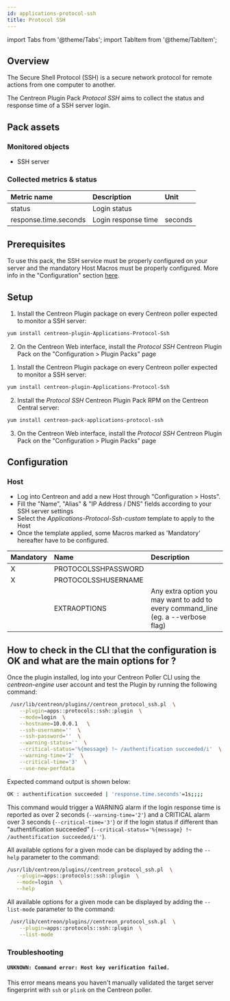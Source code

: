 ```yaml
---
id: applications-protocol-ssh
title: Protocol SSH
---
```

import Tabs from '@theme/Tabs';
import TabItem from '@theme/TabItem';


## Overview

The Secure Shell Protocol (SSH) is a secure network protocol for remote actions
from one computer to another.

The Centreon Plugin Pack *Protocol SSH* aims to collect the status and response 
time of a SSH server login.

## Pack assets

### Monitored objects

* SSH server

### Collected metrics & status

<Tabs groupId="sync">
<TabItem value="SshLogin" label="SshLogin">

| Metric name           | Description         | Unit       |
|:----------------------|:--------------------|:-----------|
| status                | Login status        |            |
| response.time.seconds | Login response time | seconds    |


</TabItem>
</Tabs>

## Prerequisites

To use this pack, the SSH service must be properly configured on your server and
the mandatory Host Macros must be properly configured. More info in the 
"Configuration" section [here](###Host).

## Setup

<Tabs groupId="sync">
<TabItem value="Online IMP Licence & IT100 Editions" label="Online IMP Licence & IT100 Editions">

1. Install the Centreon Plugin package on every Centreon poller expected to monitor a SSH server:

```bash
yum install centreon-plugin-Applications-Protocol-Ssh
```

2. On the Centreon Web interface, install the *Protocol SSH* Centreon Plugin Pack on the "Configuration > Plugin Packs" page

</TabItem>
<TabItem value="Offline IMP License" label="Offline IMP License">

1. Install the Centreon Plugin package on every Centreon poller expected to monitor a SSH server:

```bash
yum install centreon-plugin-Applications-Protocol-Ssh
```

2. Install the *Protocol SSH* Centreon Plugin Pack RPM on the Centreon Central server:

```bash
yum install centreon-pack-applications-protocol-ssh
```

3. On the Centreon Web interface, install the *Protocol SSH* Centreon Plugin Pack on the "Configuration > Plugin Packs" page

</TabItem>
</Tabs>

## Configuration

### Host

* Log into Centreon and add a new Host through "Configuration > Hosts".
* Fill the "Name", "Alias" & "IP Address / DNS" fields according to your SSH server settings
* Select the *Applications-Protocol-Ssh-custom* template to apply to the Host
* Once the template applied, some Macros marked as 'Mandatory' hereafter have to be configured.

| Mandatory | Name                | Description                                                                        |
|:----------|:--------------------|:-----------------------------------------------------------------------------------|
| X         | PROTOCOLSSHPASSWORD |                                                                                    |
| X         | PROTOCOLSSHUSERNAME |                                                                                    |
|           | EXTRAOPTIONS        | Any extra option you may want to add to every command\_line (eg. a --verbose flag) |

## How to check in the CLI that the configuration is OK and what are the main options for ? 

Once the plugin installed, log into your Centreon Poller CLI using the 
*centreon-engine* user account and test the Plugin by running the following 
command:

```bash
 /usr/lib/centreon/plugins//centreon_protocol_ssh.pl  \
    --plugin=apps::protocols::ssh::plugin  \
    --mode=login  \
    --hostname=10.0.0.1   \
    --ssh-username=''  \
    --ssh-password=''  \
    --warning-status=''  \
    --critical-status='%{message} !~ /authentification succeeded/i'  \
    --warning-time='2'  \
    --critical-time='3'  \
    --use-new-perfdata 
 ```

 Expected command output is shown below:

 ```bash
OK : authentification succeeded | 'response.time.seconds'=1s;;;; 
 ```

This command would trigger a WARNING alarm if the login response time is 
reported as over 2 seconds (```--warning-time='2'```) and a CRITICAL alarm 
over 3 seconds (```--critical-time='3'```) or if the login status if different
than "authentification succeeded" 
(```--critical-status='%{message} !~ /authentification succeeded/i''```).

All available options for a given mode can be displayed by adding the 
```--help``` parameter to the command:

 ```bash
 /usr/lib/centreon/plugins//centreon_protocol_ssh.pl  \
    --plugin=apps::protocols::ssh::plugin  \
    --mode=login  \
    --help
 ```

All available options for a given mode can be displayed by adding the 
```--list-mode``` parameter to the command:

```bash
 /usr/lib/centreon/plugins//centreon_protocol_ssh.pl  \
    --plugin=apps::protocols::ssh::plugin  \
    --list-mode
 ```

### Troubleshooting

#### ```UNKNOWN: Command error: Host key verification failed.```

This error means means you haven't manually validated the target server 
fingerprint with ```ssh``` or ```plink``` on the Centreon poller.